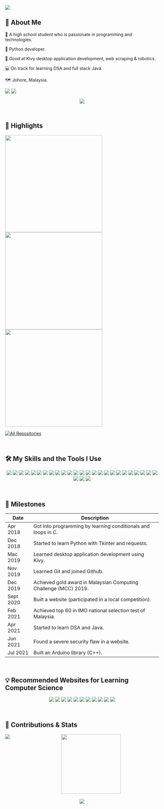 <a href="#"><img src="https://user-images.githubusercontent.com/57293776/126955315-d7f6706e-9f45-4fa2-a39e-4edb0bca9fb1.png"/></a>

## 📝 About Me

🏫 A high school student who is passionate in programming and technologies.

🐍 Python developer.

🧰 Good at Kivy desktop application development, web scraping & robotics.

💻 On track for learning DSA and full stack Java.

🗺 Johore, Malaysia.

<p>
  <a href="https://github.com/jaredliw"><img src="https://img.shields.io/badge/-Github-000000?style=for-the-badge&logo=github&logoColor=white"/></a>
  <a href="mailto:jaredliw@gmail.com"><img src="https://img.shields.io/badge/-Gmail-red?style=for-the-badge&logo=gmail&logoColor=white"/></a>
</p>
<p align="center">
  <a href="#"><img src="https://github-profile-trophy.vercel.app/?username=jaredliw&theme=chalk&no-frame=true&count-private=true&margin-w=50"/></a>
</p>
<br/>

## 🎇 Highlights
<p>
  <a href="https://github.com/jaredliw/PyDSA"><img width="318" src="https://denvercoder1-github-readme-stats.vercel.app/api/pin/?username=jaredliw&repo=PyDSA&theme=react&bg_color=2d2d2d&title_color=fed37e&icon_color=F8D866&hide_border=true&show_icons=false"></a>
  <a href="https://github.com/jaredliw/python-question-bank"><img width="318" src="https://denvercoder1-github-readme-stats.vercel.app/api/pin/?username=jaredliw&repo=python-question-bank&theme=react&bg_color=2d2d2d&title_color=fed37e&icon_color=F8D866&hide_border=true&show_icons=false"></a>
  <a href="https://github.com/jaredliw/robotics-playground"><img width="318" src="https://denvercoder1-github-readme-stats.vercel.app/api/pin/?username=jaredliw&repo=robotics-playground&theme=react&bg_color=2d2d2d&title_color=fed37e&icon_color=F8D866&hide_border=true&show_icons=false"></a>
</p>

<p>
  <a href="https://github.com/jaredliw?tab=repositories"><img alt="All Repositories" title="All Repositories" src="https://custom-icon-badges.herokuapp.com/badge/-All%20Repos-2962FF?style=for-the-badge&logoColor=white&logo=repo"/></a>
</p>
<br/>

## 🛠 My Skills and the Tools I Use
<p align="center">
  <a href="#"><img src="https://img.shields.io/badge/-Arduino-00979D?style=for-the-badge&logo=Arduino&logoColor=white"></a>
  <a href="#"><img src="https://img.shields.io/badge/-Django-092E20?style=for-the-badge&logo=Django&logoColor=white"></a>
  <a href="#"><img src="https://img.shields.io/badge/-Git-F05032?style=for-the-badge&logo=Git&logoColor=white"></a>
  <a href="https://www.github.com/"><img src="https://img.shields.io/badge/-GitHub-181717?style=for-the-badge&logo=GitHub&logoColor=white"></a>
  <a href="https://github.com/search?q=user%3Ajaredliw+is%3Arepo+language%3Abash"><img src="https://img.shields.io/badge/-GNU%20Bash-4EAA25?style=for-the-badge&logo=GNU%20Bash&logoColor=white"></a>
  <a href="#"><img src="https://img.shields.io/badge/-IntelliJ%20IDEA-000000?style=for-the-badge&logo=IntelliJ%20IDEA&logoColor=white"></a>
  <a href="https://github.com/search?q=user%3Ajaredliw+is%3Arepo+language%3Ajava"><img src="https://img.shields.io/badge/-Java-007396?style=for-the-badge&logo=Java&logoColor=white"></a>
  <a href="https://github.com/search?q=user%3Ajaredliw+is%3Arepo+language%3Ajavascript"><img src="https://img.shields.io/badge/-JavaScript-F7DF1E?style=for-the-badge&logo=JavaScript&logoColor=white"></a>
  <a href="https://github.com/search?q=user%3Ajaredliw+is%3Arepo+language%3Ajupyter"><img src="https://img.shields.io/badge/-Jupyter-F37626?style=for-the-badge&logo=Jupyter&logoColor=white"></a>
  <a href="#"><img src="https://img.shields.io/badge/-Kali%20Linux-557C94?style=for-the-badge&logo=Kali%20Linux&logoColor=white"></a>
  <a href="#"><img src="https://img.shields.io/badge/-LaTeX-008080?style=for-the-badge&logo=LaTeX&logoColor=white"></a>
  <a href="https://github.com/search?q=user%3Ajaredliw+is%3Arepo+language%3Amarkdown"><img src="https://img.shields.io/badge/-Markdown-000000?style=for-the-badge&logo=Markdown&logoColor=white"></a>
  <a href="#"><img src="https://img.shields.io/badge/-micro%3Abit-00ED00?style=for-the-badge&logo=micro%3Abit&logoColor=white"></a>
  <a href="#"><img src="https://img.shields.io/badge/-MicroPython-2B2728?style=for-the-badge&logo=MicroPython&logoColor=white"></a>
  <a href="#"><img src="https://img.shields.io/badge/-MongoDB-47A248?style=for-the-badge&logo=MongoDB&logoColor=white"></a>
  <a href="#"><img src="https://img.shields.io/badge/-MySQL-4479A1?style=for-the-badge&logo=MySQL&logoColor=white"></a>
  <a href="#"><img src="https://img.shields.io/badge/-NumPy-013243?style=for-the-badge&logo=NumPy&logoColor=white"></a>
  <a href="#"><img src="https://img.shields.io/badge/-pandas-150458?style=for-the-badge&logo=pandas&logoColor=white"></a>
  <a href="#"><img src="https://img.shields.io/badge/-Prettier-F7B93E?style=for-the-badge&logo=Prettier&logoColor=white"></a>
  <a href="#"><img src="https://img.shields.io/badge/-PyCharm-000000?style=for-the-badge&logo=PyCharm&logoColor=white"></a>
  <a href="#"><img src="https://img.shields.io/badge/-PyPI-3775A9?style=for-the-badge&logo=PyPI&logoColor=white"></a>
  <a href="#"><img src="https://img.shields.io/badge/-PyPy-193440?style=for-the-badge&logo=PyPy&logoColor=white"></a>
  <a href="#"><img src="https://img.shields.io/badge/-Pytest-0A9EDC?style=for-the-badge&logo=Pytest&logoColor=white"></a>
  <a href="https://github.com/search?q=user%3Ajaredliw+is%3Arepo+language%3Apython"><img src="https://img.shields.io/badge/-Python-3776AB?style=for-the-badge&logo=Python&logoColor=white"></a>
  <a href="#"><img src="https://img.shields.io/badge/-Selenium-43B02A?style=for-the-badge&logo=Selenium&logoColor=white"></a>
  <a href="#"><img src="https://img.shields.io/badge/-Streamlit-FF4B4B?style=for-the-badge&logo=Streamlit&logoColor=white"></a>
  <a href="#"><img src="https://img.shields.io/badge/-Tor%20Browser-7D4698?style=for-the-badge&logo=Tor%20Browser&logoColor=white"></a>
  <a href="#"><img src="https://img.shields.io/badge/-Vim-019733?style=for-the-badge&logo=Vim&logoColor=white"></a>
</p>
<br/>

## 🌄 Milestones
| Date      | Description                                                      |
| --------- | ---------------------------------------------------------------- |
| Apr 2018  | Got into programming by learning conditionals and loops in C.    |
| Dec 2018  | Started to learn Python with Tkinter and requests.               |
| Mac 2019  | Learned desktop application development using Kivy.              |
| Nov 2019  | Learned Git and joined Github.                                   |
| Dec 2019  | Achieved gold award in Malaysian Computing Challenge (MCC) 2019. |
| Sept 2020 | Built a website (participated in a local competition).           |
| Feb 2021  | Achieved top 60 in IMO national selection test of Malaysia.      |
| Apr 2021  | Started to learn DSA and Java.                                   |
| Jun 2021  | Found a severe security flaw in a website.                       |
| Jul 2021  | Built an Arduino library (C++).                                  |
<br/>

## 💡 Recommended Websites for Learning Computer Science
<p align="center">
  <a href="https://www.freecodecamp.org/"><img src="https://img.shields.io/badge/-freeCodeCamp-0A0A23?style=for-the-badge&logo=freeCodeCamp&logoColor=white"></a>
  <a href="https://www.geeksforgeeks.org/"><img src="https://img.shields.io/badge/-GeeksforGeeks-2F8D46?style=for-the-badge&logo=GeeksforGeeks&logoColor=white"></a>
  <a href="https://www.hackthebox.eu/"><img src="https://img.shields.io/badge/-Hack%20The%20Box-9FEF00?style=for-the-badge&logo=Hack%20The%20Box&logoColor=white"></a>
  <a href="https://hackerrank.com/"><img src="https://img.shields.io/badge/-HackerRank-00EA64?style=for-the-badge&logo=HackerRank&logoColor=white"></a>
  <a href="https://www.khanacademy.org/"><img src="https://img.shields.io/badge/-Khan%20Academy-14BF96?style=for-the-badge&logo=Khan%20Academy&logoColor=white"></a>
  <a href="https://www.leetcode.com/"><img src="https://img.shields.io/badge/-LeetCode-FFA116?style=for-the-badge&logo=LeetCode&logoColor=white"></a>
  <a href="https://owasp.org/"><img src="https://img.shields.io/badge/-OWASP-000000?style=for-the-badge&logo=OWASP&logoColor=white"></a>
  <a href="https://www.replit.com/"><img src="https://img.shields.io/badge/-Replit-667881?style=for-the-badge&logo=Replit&logoColor=white"></a>
  <a href="https://stackexchange.com/"><img src="https://img.shields.io/badge/-Stack%20Exchange-1E5397?style=for-the-badge&logo=Stack%20Exchange&logoColor=white"></a>
  <a href="https://stackoverflow.com/"><img src="https://img.shields.io/badge/-Stack%20Overflow-F58025?style=for-the-badge&logo=Stack%20Overflow&logoColor=white"></a>
  <a href="https://tryhackme.com/"><img src="https://img.shields.io/badge/-TryHackMe-212C42?style=for-the-badge&logo=TryHackMe&logoColor=white"></a>
</p>
<br/>

## 🧱 Contributions & Stats
<p align="center" margin="10">
  <a href="#"><img src="https://github-readme-stats.vercel.app/api?username=jaredliw&show_icons=true&bg_color=2d2d2d&title_color=fff&text_color=fff&icon_color=fed37e&count_private=true&hide_border=true" align="left" style="padding-right:40px;"/></a>
  <a href="#"><img src="https://github-readme-stats.vercel.app/api/top-langs/?username=jaredliw&langs_count=10&exclude_repo=robotics-playground&layout=compact&show_icons=true&bg_color=2d2d2d&title_color=fff&text_color=fff&icon_color=79ff97&count_private=true&hide_border=true" height="195"/></a>
  <br/>
  <br/>
  <a href="#"><img src="https://activity-graph.herokuapp.com/graph?username=jaredliw&bg_color=2d2d2d&color=fed37e&line=F85D7F&point=FFFFFF&hide_border=true"></a>
</p>
